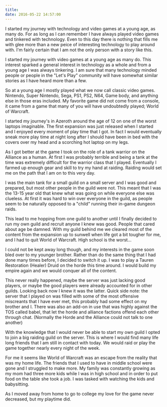 ```yaml
---
title:
date: 2016-05-22 14:57:00
---
```


I started my journey with technology and video games at a young age, as many do. For as long as I can remember I have always played video games and tinkered with technology. Even to this day there is nothing that fills me with glee more than a new peice of interesting technology to play around with. I'm fairly certain that I am not the only person with a story like this.



I started my journey with video games at a young age as many do. This interest sparked a general interest in technology as a whole and from a young age I was always tinkering. I am sure that many technology minded people or people in the "Let's Play" community will have somewhat similar stories as I have heard more than a few.

So at a young age I mostly played what we now call classic video games. Nintendo, Super Nintendo, Sega, PS1, PS2, N64, Game body,  and anything else in those eras included. My favorite game did not come from a console, it came from a game that many of you will have undoubtedly played; World of Warcraft.

I started my journey's in Azeroth around the age of 12 on one of the worst laptops imaginable. The first expansion was just released when I started and I enjoyed every moment of play time that I got. In fact I would eventually sneak more play time at night long after I should have been in bed with the covers over my head and a scorching hot laptop on my legs.

As I got better at the game I took on the role of a tank warrior on the Alliance as a human. At first I was probably terrible and being a tank at the time was extremely difficult for the warrior class that I played. Eventually I farmed up enough gear and skill to try my hand at raiding. Raiding would set me on the path that I am on to this very day.

I was the main tank for a small guild on a small server and I was good and prepared, but most other people in the guild were not. This meant that I was the 13-15 year old that knew what was going on while everyone else was clueless. At first it was hard to win over everyone in the guild, as people seem to be naturally opposed to a "child" running their in-game dungeon raids.

This lead to me hopping from one guild to another until I finally decided to run my own guild and recruit anyone I knew was good. People that cared about age be damned. With my guild behind me we cleared most of the content from the expansion up to sunwell when life got a bit tougher for me, and I had to quit World of Warcraft. High school is the worst…

I could not be kept away long though, and my interests in the game soon bled over to my younger brother. Rather than do the same thing that I had done many times before, I decided to switch it up. I was to play a Tauren Restoration (Healer) Druid on the horde this time around. I would build my empire again and we would conquer all of the content.

This never really happened, maybe the server was just lacking good players, or maybe the good players were already accounted for in other guilds. Looking back now I knew it was the latter. Quick side note: the server that I played on was filled with some of the most offensive miscreants that I have ever met, this probably had some effect on my brother and I. There was also an add-on in use that was highly against the TOS called babel, that let the horde and alliance factions offend each other through chat. (Normally the Horde and the Alliance could not talk to one another)

With the knowledge that I would never be able to start my own guild I opted to join a big raiding guild on the server. This is where I would find many life long friends that I am still in contact with today. We would raid or play the game together nearly every night of the week.

For me it seems like World of Warcraft was an escape from the reality that was my home life. The friends that I used to have in middle school were gone and I struggled to make more. My family was constantly growing as my mom had three more kids while I was in high school and in order to put food on the table she took a job. I was tasked with watching the kids and babysitting.

As I moved away from home to go to college my love for the game never decreased, but my playtime did.
